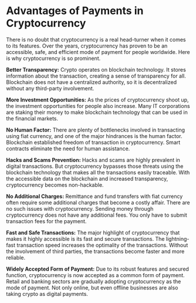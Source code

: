# Advantages of Payments in Cryptocurrency

There is no doubt that cryptocurrency is a real head-turner when it comes to its features. Over the years, cryptocurrency has proven to be an accessible, safe, and efficient mode of payment for people worldwide. Here is why cryptocurrency is so prominent.

**Better Transparency:** Crypto operates on blockchain technology. It stores information about the transaction, creating a sense of transparency for all. Blockchain does not have a centralized authority, so it is decentralized without any third-party involvement.

**More Investment Opportunities:** As the prices of cryptocurrency shoot up, the investment opportunities for people also increase. Many IT corporations are staking their money to make blockchain technology that can be used in the financial markets.

**No Human Factor:** There are plenty of bottlenecks involved in transacting using fiat currency, and one of the major hindrances is the human factor. Blockchain established freedom of transaction in cryptocurrency. Smart contracts eliminate the need for human assistance.

**Hacks and Scams Prevention:** Hacks and scams are highly prevalent in digital transactions. But cryptocurrency bypasses those threats using the blockchain technology that makes all the transactions easily traceable. With the accessible data on the blockchain and increased transparency, cryptocurrency becomes non-hackable.

**No Additional Charges:** Remittance and fund transfers with fiat currency often require some additional charges that become a costly affair. There are no such issues with cryptocurrency. Sending money through cryptocurrency does not have any additional fees. You only have to submit transaction fees for the payment.

**Fast and Safe Transactions:** The major highlight of cryptocurrency that makes it highly accessible is its fast and secure transactions. The lightning-fast transaction speed increases the optimality of the transactions. Without the involvement of third parties, the transactions become faster and more reliable.

**Widely Accepted Form of Payment:** Due to its robust features and secured function, cryptocurrency is now accepted as a common form of payment. Retail and banking sectors are gradually adopting cryptocurrency as the mode of payment. Not only online, but even offline businesses are also taking crypto as digital payments.